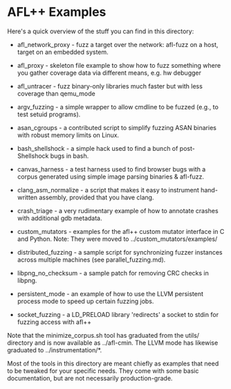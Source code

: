 # AFL++ Examples

Here's a quick overview of the stuff you can find in this directory:

  - afl_network_proxy    - fuzz a target over the network: afl-fuzz on
                           a host, target on an embedded system.

  - afl_proxy            - skeleton file example to show how to fuzz
                           something where you gather coverage data via
                           different means, e.g. hw debugger

  - afl_untracer         - fuzz binary-only libraries much faster but with
                           less coverage than qemu_mode

  - argv_fuzzing         - a simple wrapper to allow cmdline to be fuzzed
                           (e.g., to test setuid programs).

  - asan_cgroups         - a contributed script to simplify fuzzing ASAN
                           binaries with robust memory limits on Linux.

  - bash_shellshock      - a simple hack used to find a bunch of
                           post-Shellshock bugs in bash.

  - canvas_harness       - a test harness used to find browser bugs with a
                           corpus generated using simple image parsing
                           binaries & afl-fuzz.

  - clang_asm_normalize  - a script that makes it easy to instrument
                           hand-written assembly, provided that you have clang.

  - crash_triage         - a very rudimentary example of how to annotate crashes
                           with additional gdb metadata.

  - custom_mutators      - examples for the afl++ custom mutator interface in
                           C and Python. Note: They were moved to
                           ../custom_mutators/examples/

  - distributed_fuzzing  - a sample script for synchronizing fuzzer instances
                           across multiple machines (see parallel_fuzzing.md).

  - libpng_no_checksum   - a sample patch for removing CRC checks in libpng.

  - persistent_mode      - an example of how to use the LLVM persistent process
                           mode to speed up certain fuzzing jobs.

  - socket_fuzzing       - a LD_PRELOAD library 'redirects' a socket to stdin
                           for fuzzing access with afl++

Note that the minimize_corpus.sh tool has graduated from the utils/
directory and is now available as ../afl-cmin. The LLVM mode has likewise
graduated to ../instrumentation/*.

Most of the tools in this directory are meant chiefly as examples that need to
be tweaked for your specific needs. They come with some basic documentation,
but are not necessarily production-grade.
